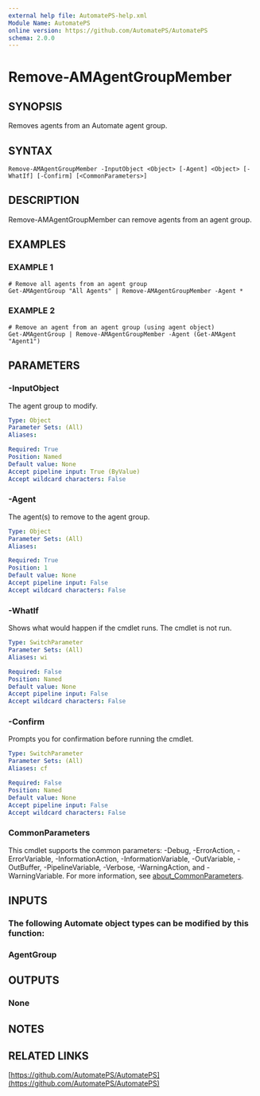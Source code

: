 ```yaml
---
external help file: AutomatePS-help.xml
Module Name: AutomatePS
online version: https://github.com/AutomatePS/AutomatePS
schema: 2.0.0
---
```


# Remove-AMAgentGroupMember

## SYNOPSIS
Removes agents from an Automate agent group.

## SYNTAX

```
Remove-AMAgentGroupMember -InputObject <Object> [-Agent] <Object> [-WhatIf] [-Confirm] [<CommonParameters>]
```

## DESCRIPTION
Remove-AMAgentGroupMember can remove agents from an agent group.

## EXAMPLES

### EXAMPLE 1
```
# Remove all agents from an agent group
Get-AMAgentGroup "All Agents" | Remove-AMAgentGroupMember -Agent *
```

### EXAMPLE 2
```
# Remove an agent from an agent group (using agent object)
Get-AMAgentGroup | Remove-AMAgentGroupMember -Agent (Get-AMAgent "Agent1")
```

## PARAMETERS

### -InputObject
The agent group to modify.

```yaml
Type: Object
Parameter Sets: (All)
Aliases:

Required: True
Position: Named
Default value: None
Accept pipeline input: True (ByValue)
Accept wildcard characters: False
```

### -Agent
The agent(s) to remove to the agent group.

```yaml
Type: Object
Parameter Sets: (All)
Aliases:

Required: True
Position: 1
Default value: None
Accept pipeline input: False
Accept wildcard characters: False
```

### -WhatIf
Shows what would happen if the cmdlet runs.
The cmdlet is not run.

```yaml
Type: SwitchParameter
Parameter Sets: (All)
Aliases: wi

Required: False
Position: Named
Default value: None
Accept pipeline input: False
Accept wildcard characters: False
```

### -Confirm
Prompts you for confirmation before running the cmdlet.

```yaml
Type: SwitchParameter
Parameter Sets: (All)
Aliases: cf

Required: False
Position: Named
Default value: None
Accept pipeline input: False
Accept wildcard characters: False
```

### CommonParameters
This cmdlet supports the common parameters: -Debug, -ErrorAction, -ErrorVariable, -InformationAction, -InformationVariable, -OutVariable, -OutBuffer, -PipelineVariable, -Verbose, -WarningAction, and -WarningVariable. For more information, see [about_CommonParameters](http://go.microsoft.com/fwlink/?LinkID=113216).

## INPUTS

### The following Automate object types can be modified by this function:
### AgentGroup
## OUTPUTS

### None
## NOTES

## RELATED LINKS

[https://github.com/AutomatePS/AutomatePS](https://github.com/AutomatePS/AutomatePS)

